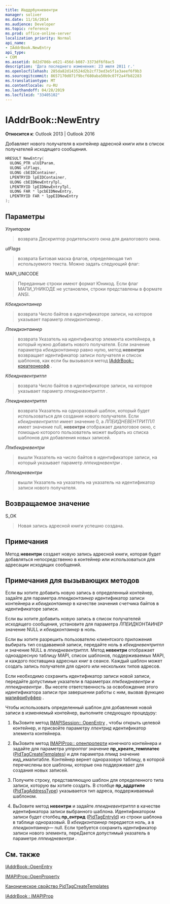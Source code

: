 ```yaml
---
title: Иаддрбукневентри
manager: soliver
ms.date: 11/16/2014
ms.audience: Developer
ms.topic: reference
ms.prod: office-online-server
localization_priority: Normal
api_name:
- IAddrBook.NewEntry
api_type:
- COM
ms.assetid: 8d2d786b-e621-456d-b087-3373df6f8ac5
description: 'Дата последнего изменения: 23 июля 2011 г.'
ms.openlocfilehash: 285da82d143524d2b2cf73ed3e5f1e3aeef6f9b3
ms.sourcegitcommit: 8657170d071f9bcf680aba50b9c07f2a4fb82283
ms.translationtype: MT
ms.contentlocale: ru-RU
ms.lasthandoff: 04/28/2019
ms.locfileid: "33405102"
---
```

# <a name="iaddrbooknewentry"></a>IAddrBook::NewEntry

  
  
**Относится к**: Outlook 2013 | Outlook 2016 
  
Добавляет нового получателя в контейнер адресной книги или в список получателей исходящего сообщения.
  
```cpp
HRESULT NewEntry(
  ULONG_PTR ulUIParam,
  ULONG ulFlags,
  ULONG cbEIDContainer,
  LPENTRYID lpEIDContainer,
  ULONG cbEIDNewEntryTpl,
  LPENTRYID lpEIDNewEntryTpl,
  ULONG FAR * lpcbEIDNewEntry,
  LPENTRYID FAR * lppEIDNewEntry
);
```

## <a name="parameters"></a>Параметры

 _Улуипарам_
  
> возврата Дескриптор родительского окна для диалогового окна.
    
 _ulFlags_
  
> возврата Битовая маска флагов, определяющая тип используемого текста. Можно задать следующий флаг:
    
MAPI_UNICODE 
  
> Переданные строки имеют формат Юникод. Если флаг МАПИ_УНИКОДЕ не установлен, строки представлены в формате ANSI.
    
 _Кбеидконтаинер_
  
> возврата Число байтов в идентификаторе записи, на которое указывает параметр _лпеидконтаинер_ . 
    
 _Лпеидконтаинер_
  
> возврата Указатель на идентификатор элемента контейнера, в который нужно добавить нового получателя. Если значение параметра _кбеидконтаинер_ равно нулю, метод **невентри** возвращает идентификатор записи получателя и список шаблонов, как если бы вызывался метод [IAddrBook:: креатеонеофф](iaddrbook-createoneoff.md) . 
    
 _Кбеидневентритпл_
  
> возврата Число байтов в идентификаторе записи, на которое указывает параметр _лпеидневентритпл_ . 
    
 _Лпеидневентритпл_
  
> возврата Указатель на одноразовый шаблон, который будет использоваться для создания нового получателя. Если _кбеидневентритпл_ имеет значение 0, а _ЛПЕИДНЕВЕНТРИТПЛ_ имеет значение null, **невентри** отображает диалоговое окно, с помощью которого пользователь может выбрать из списка шаблонов для добавления новых записей. 
    
 _Лпкбеидневентри_
  
> вышли Указатель на число байтов в идентификаторе записи, на который указывает параметр _лппеидневентри_ . 
    
 _Лппеидневентри_
  
> вышли Указатель на указатель на указатель на идентификатор записи нового получателя.
    
## <a name="return-value"></a>Возвращаемое значение

S_OK 
  
> Новая запись адресной книги успешно создана.
    
## <a name="remarks"></a>Примечания

Метод **невентри** создает новую запись адресной книги, которая будет добавляться непосредственно в контейнер или использоваться для адресации исходящих сообщений. 
  
## <a name="notes-to-callers"></a>Примечания для вызывающих методов

Если вы хотите добавить новую запись в определенный контейнер, задайте для параметра _лпеидконтаинер_ идентификатор записи контейнера и _кбеидконтаинер_ в качестве значения счетчика байтов в идентификаторе записи. 
  
Если вы хотите добавить новую запись в список получателей исходящего сообщения, установите для параметра _ЛПЕИДКОНТАИНЕР_ значение NULL и _кбеидконтаинер_ в ноль. 
  
Если вы хотите разрешить пользователю клиентского приложения выбирать тип создаваемой записи, передайте ноль в _кбеидневентритпл_ и значение NULL в _лпеидневентритпл_. Метод **невентри** отображает одноадресную таблицу MAPI, список шаблонов, поддерживаемых MAPI, и каждого поставщика адресных книг в сеансе. Каждый шаблон может создать запись получателя для одного или нескольких типов адресов. 
  
Если необходимо сохранить идентификатор записи новой записи, передайте допустимые указатели в параметрах _лпкбеидневентри_ и _лппеидневентри_ . Вы несете ответственность за освобождение этого идентификатора записи при завершении работы с ним, вызвав функцию [мапифрибуффер](mapifreebuffer.md) . 
  
Чтобы использовать определенный шаблон для добавления новой записи в изменяемый контейнер, выполните следующую процедуру:
  
1. ВыЗовите метод [IMAPISession:: OpenEntry](imapisession-openentry.md) , чтобы открыть целевой контейнер, и присвойте параметру _лпентрид_ идентификатор элемента контейнера. 
    
2. ВыЗовите метод [IMAPIProp:: опенпроперти](imapiprop-openproperty.md) конечного контейнера и задайте для параметра _улпроптаг_ значение **пр_креате_темплатес** ([PidTagCreateTemplates](pidtagcreatetemplates-canonical-property.md)) и для параметра _лпиид_ значение иид_имапитабле. Контейнер вернет одноразовую таблицу, в которой перечислены все шаблоны, которые она поддерживает для создания новых записей. 
    
3. Получите строку, представляющую шаблон для определенного типа записи, которую вы хотите создать. В столбце **пр_аддртипе** ([PidTagAddressType](pidtagaddresstype-canonical-property.md)) указывается тип адреса, поддерживаемый шаблоном.
    
4. ВыЗовите метод **невентри** и задайте _лпеидневентритпл_ в качестве идентификатора записи выбранного шаблона. Идентификатором записи будет столбец **пр_ентрид** ([PidTagEntryId](pidtagentryid-canonical-property.md)) из строки шаблона в таблице одноразовый. В _кбеидконтаинер_ передается ноль, а в _лпеидконтаинер_— null. Если требуется сохранить идентификатор записи нового элемента, переДается допустимый указатель в параметре _лппеидневентри_ . 
    
## <a name="see-also"></a>См. также



[IAddrBook::OpenEntry](iaddrbook-openentry.md)
  
[IMAPIProp::OpenProperty](imapiprop-openproperty.md)
  
[Каноническое свойство PidTagCreateTemplates](pidtagcreatetemplates-canonical-property.md)
  
[IAddrBook : IMAPIProp](iaddrbookimapiprop.md)

